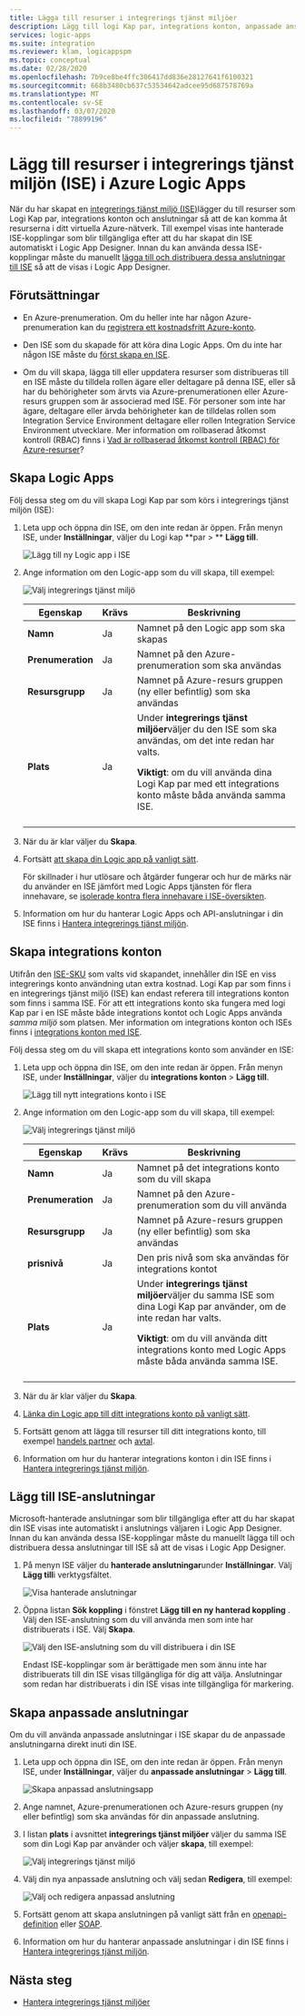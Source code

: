 ```yaml
---
title: Lägga till resurser i integrerings tjänst miljöer
description: Lägg till logi Kap par, integrations konton, anpassade anslutningar och hanterade anslutningar i integrerings tjänst miljön (ISE)
services: logic-apps
ms.suite: integration
ms.reviewer: klam, logicappspm
ms.topic: conceptual
ms.date: 02/28/2020
ms.openlocfilehash: 7b9ce8be4ffc306417dd836e28127641f6100321
ms.sourcegitcommit: 668b3480cb637c53534642adcee95d687578769a
ms.translationtype: MT
ms.contentlocale: sv-SE
ms.lasthandoff: 03/07/2020
ms.locfileid: "78899196"
---
```

# <a name="add-resources-to-your-integration-service-environment-ise-in-azure-logic-apps"></a>Lägg till resurser i integrerings tjänst miljön (ISE) i Azure Logic Apps

När du har skapat en [integrerings tjänst miljö (ISE)](../logic-apps/connect-virtual-network-vnet-isolated-environment-overview.md)lägger du till resurser som Logi Kap par, integrations konton och anslutningar så att de kan komma åt resurserna i ditt virtuella Azure-nätverk. Till exempel visas inte hanterade ISE-kopplingar som blir tillgängliga efter att du har skapat din ISE automatiskt i Logic App Designer. Innan du kan använda dessa ISE-kopplingar måste du manuellt [lägga till och distribuera dessa anslutningar till ISE](#add-ise-connectors-environment) så att de visas i Logic App Designer.

## <a name="prerequisites"></a>Förutsättningar

* En Azure-prenumeration. Om du heller inte har någon Azure-prenumeration kan du [registrera ett kostnadsfritt Azure-konto](https://azure.microsoft.com/free/).

* Den ISE som du skapade för att köra dina Logic Apps. Om du inte har någon ISE måste du [först skapa en ISE](../logic-apps/connect-virtual-network-vnet-isolated-environment.md).

* Om du vill skapa, lägga till eller uppdatera resurser som distribueras till en ISE måste du tilldela rollen ägare eller deltagare på denna ISE, eller så har du behörigheter som ärvts via Azure-prenumerationen eller Azure-resurs gruppen som är associerad med ISE. För personer som inte har ägare, deltagare eller ärvda behörigheter kan de tilldelas rollen som Integration Service Environment deltagare eller rollen Integration Service Environment utvecklare. Mer information om rollbaserad åtkomst kontroll (RBAC) finns i [Vad är rollbaserad åtkomst kontroll (RBAC) för Azure-resurser](../role-based-access-control/overview.md)?

<a name="create-logic-apps-environment"></a>

## <a name="create-logic-apps"></a>Skapa Logic Apps

Följ dessa steg om du vill skapa Logi Kap par som körs i integrerings tjänst miljön (ISE):

1. Leta upp och öppna din ISE, om den inte redan är öppen. Från menyn ISE, under **Inställningar**, väljer du Logi kap **par > ** **Lägg till**.

   ![Lägg till ny Logic app i ISE](./media/add-artifacts-integration-service-environment-ise/add-logic-app-to-ise.png)

1. Ange information om den Logic-app som du vill skapa, till exempel:

   ![Välj integrerings tjänst miljö](./media/add-artifacts-integration-service-environment-ise/create-logic-app-integration-service-environment.png)

   | Egenskap | Krävs | Beskrivning |
   |----------|----------|-------------|
   | **Namn** | Ja | Namnet på den Logic app som ska skapas |
   | **Prenumeration** | Ja | Namnet på den Azure-prenumeration som ska användas |
   | **Resursgrupp** | Ja | Namnet på Azure-resurs gruppen (ny eller befintlig) som ska användas |
   | **Plats** | Ja | Under **integrerings tjänst miljöer**väljer du den ISE som ska användas, om det inte redan har valts. <p><p> **Viktigt**: om du vill använda dina Logi Kap par med ett integrations konto måste båda använda samma ISE. |
   ||||

1. När du är klar väljer du **Skapa**.

1. Fortsätt [att skapa din Logic app på vanligt sätt](../logic-apps/quickstart-create-first-logic-app-workflow.md).

   För skillnader i hur utlösare och åtgärder fungerar och hur de märks när du använder en ISE jämfört med Logic Apps tjänsten för flera innehavare, se [isolerade kontra flera innehavare i ISE-översikten](../logic-apps/connect-virtual-network-vnet-isolated-environment-overview.md#difference).

1. Information om hur du hanterar Logic Apps och API-anslutningar i din ISE finns i [Hantera integrerings tjänst miljön](../logic-apps/ise-manage-integration-service-environment.md).

<a name="create-integration-account-environment"></a>

## <a name="create-integration-accounts"></a>Skapa integrations konton

Utifrån den [ISE-SKU](../logic-apps/connect-virtual-network-vnet-isolated-environment-overview.md#ise-level) som valts vid skapandet, innehåller din ISE en viss integrerings konto användning utan extra kostnad. Logi Kap par som finns i en integrerings tjänst miljö (ISE) kan endast referera till integrations konton som finns i samma ISE. För att ett integrations konto ska fungera med logi Kap par i en ISE måste både integrations kontot och Logic Apps använda *samma miljö* som platsen. Mer information om integrations konton och ISEs finns i [integrations konton med ISE](connect-virtual-network-vnet-isolated-environment-overview.md#create-integration-account-environment).

Följ dessa steg om du vill skapa ett integrations konto som använder en ISE:

1. Leta upp och öppna din ISE, om den inte redan är öppen. Från menyn ISE, under **Inställningar**, väljer du **integrations konton** > **Lägg till**.

   ![Lägg till nytt integrations konto i ISE](./media/add-artifacts-integration-service-environment-ise/add-integration-account-to-ise.png)

1. Ange information om den Logic-app som du vill skapa, till exempel:

   ![Välj integrerings tjänst miljö](./media/add-artifacts-integration-service-environment-ise/create-integration-account-integration-service-environment.png)

   | Egenskap | Krävs | Beskrivning |
   |----------|----------|-------------|
   | **Namn** | Ja | Namnet på det integrations konto som du vill skapa |
   | **Prenumeration** | Ja | Namnet på den Azure-prenumeration som du vill använda |
   | **Resursgrupp** | Ja | Namnet på Azure-resurs gruppen (ny eller befintlig) som ska användas |
   | **prisnivå** | Ja | Den pris nivå som ska användas för integrations kontot |
   | **Plats** | Ja | Under **integrerings tjänst miljöer**väljer du samma ISE som dina Logi Kap par använder, om de inte redan har valts. <p><p> **Viktigt**: om du vill använda ditt integrations konto med Logic Apps måste båda använda samma ISE. |
   ||||

1. När du är klar väljer du **Skapa**.

1. [Länka din Logic app till ditt integrations konto på vanligt sätt](../logic-apps/logic-apps-enterprise-integration-create-integration-account.md#link-account).

1. Fortsätt genom att lägga till resurser till ditt integrations konto, till exempel [handels partner](../logic-apps/logic-apps-enterprise-integration-partners.md) och [avtal](../logic-apps/logic-apps-enterprise-integration-agreements.md).

1. Information om hur du hanterar integrations konton i din ISE finns i [Hantera integrerings tjänst miljön](../logic-apps/ise-manage-integration-service-environment.md).

<a name="add-ise-connectors-environment"></a>

## <a name="add-ise-connectors"></a>Lägg till ISE-anslutningar

Microsoft-hanterade anslutningar som blir tillgängliga efter att du har skapat din ISE visas inte automatiskt i anslutnings väljaren i Logic App Designer. Innan du kan använda dessa ISE-kopplingar måste du manuellt lägga till och distribuera dessa anslutningar till ISE så att de visas i Logic App Designer.

1. På menyn ISE väljer du **hanterade anslutningar**under **Inställningar**. Välj **Lägg till**i verktygsfältet.

   ![Visa hanterade anslutningar](./media/add-artifacts-integration-service-environment-ise/ise-view-managed-connectors.png)

1. Öppna listan **Sök koppling** i fönstret **Lägg till en ny hanterad koppling** . Välj den ISE-anslutning som du vill använda men som inte har distribuerats i ISE. Välj **Skapa**.

   ![Välj den ISE-anslutning som du vill distribuera i din ISE](./media/add-artifacts-integration-service-environment-ise/add-managed-connector.png)

   Endast ISE-kopplingar som är berättigade men som ännu inte har distribuerats till din ISE visas tillgängliga för dig att välja. Anslutningar som redan har distribuerats i din ISE visas inte tillgängliga för markering.

<a name="create-custom-connectors-environment"></a>

## <a name="create-custom-connectors"></a>Skapa anpassade anslutningar

Om du vill använda anpassade anslutningar i ISE skapar du de anpassade anslutningarna direkt inuti din ISE.

1. Leta upp och öppna din ISE, om den inte redan är öppen. Från menyn ISE, under **Inställningar**, väljer du **anpassade anslutningar** > **Lägg till**.

   ![Skapa anpassad anslutningsapp](./media/add-artifacts-integration-service-environment-ise/add-custom-connector-to-ise.png)

1. Ange namnet, Azure-prenumerationen och Azure-resurs gruppen (ny eller befintlig) som ska användas för din anpassade anslutning.

1. I listan **plats** i avsnittet **integrerings tjänst miljöer** väljer du samma ISE som din Logi Kap par använder och väljer **skapa**, till exempel:

   ![Välj integrerings tjänst miljö](./media/add-artifacts-integration-service-environment-ise/create-custom-connector-integration-service-environment.png)

1. Välj din nya anpassade anslutning och välj sedan **Redigera**, till exempel:

   ![Välj och redigera anpassad anslutning](./media/add-artifacts-integration-service-environment-ise/edit-custom-connectors.png)

1. Fortsätt genom att skapa anslutningen på vanligt sätt från en [openapi-definition](https://docs.microsoft.com/connectors/custom-connectors/define-openapi-definition#import-the-openapi-definition) eller [SOAP](https://docs.microsoft.com/connectors/custom-connectors/create-register-logic-apps-soap-connector#2-define-your-connector).

1. Information om hur du hanterar anpassade anslutningar i din ISE finns i [Hantera integrerings tjänst miljön](../logic-apps/ise-manage-integration-service-environment.md).

## <a name="next-steps"></a>Nästa steg

* [Hantera integrerings tjänst miljöer](../logic-apps/ise-manage-integration-service-environment.md)
